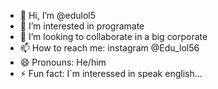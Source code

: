 - 👋 Hi, I’m @edulol5
- 👀 I’m interested in programate
- 💞️ I’m looking to collaborate in a big corporate
- 📫 How to reach me: instagram @Edu_lol56
- 😄 Pronouns: He/him
- ⚡ Fun fact: I`m interessed in speak english...

<!---
edulol5/edulol5 is a ✨ special ✨ repository because its `README.md` (this file) appears on your GitHub profile.
You can click the Preview link to take a look at your changes.
--->
